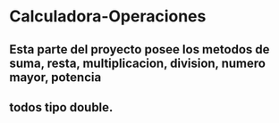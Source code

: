 # Calculadora-Operaciones

## Esta parte del proyecto posee los metodos de suma, resta, multiplicacion, division, numero mayor, potencia
## todos tipo double.
